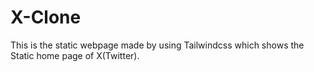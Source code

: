 # X-Clone
This is the static webpage made by using Tailwindcss which shows the Static home page of X(Twitter).
